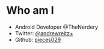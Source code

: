 # Who am I

- Android Developer @TheNerdery
- Twitter: [@andrewreitz+](https://twitter.com/andrewreitz_)
- Github: [pieces029](github.com/pieces029)
